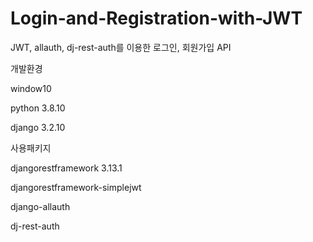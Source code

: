 # Login-and-Registration-with-JWT
JWT, allauth, dj-rest-auth를 이용한 로그인, 회원가입 API


개발환경

window10

python 3.8.10

django 3.2.10


사용패키지

djangorestframework 3.13.1

djangorestframework-simplejwt

django-allauth

dj-rest-auth

